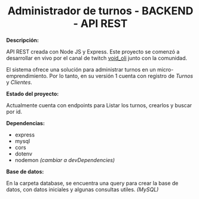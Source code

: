 <h1 align="center">Administrador de turnos - BACKEND - API REST</h1>

**Descripción:**

API REST creada con Node JS y Express.
Este proyecto se comenzó a desarrollar en vivo por el canal de twitch <a href="https://www.twitch.tv/void_oli" Target="_blank">void_oli</a> junto con la comunidad.

El sistema ofrece una solución para administrar turnos en un micro-emprendimiento. Por lo tanto, en su versión 1 cuenta con registro de *Turnos* y *Clientes*.

**Estado del proyecto:**

Actualmente cuenta con endpoints para Listar los turnos, crearlos y buscar por id.

**Dependencias:**

- express
- mysql
- cors
- dotenv
- nodemon *(cambiar a devDependencies)*

**Base de datos:**

En la carpeta database, se encuentra una query para crear la base de datos, con datos iniciales y algunas consultas utiles. *(MySQL)*
